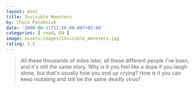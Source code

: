 ```yaml
---
layout: post
title: Invisible Monsters
by: Chuck Palahniuk
date: '2008-06-11T11:56:00.007+02:00'
categories: [ read, EN ]
image: assets/images/invisible_monsters.jpg
rating: 3.5
---
```


> All these thousands of miles later, all these different people I've been, and it's still the same story. Why is it you feel like a dope if you laugh alone, but that's usually how you end up crying? How is it you can keep mutating and still be the same deadly virus?
